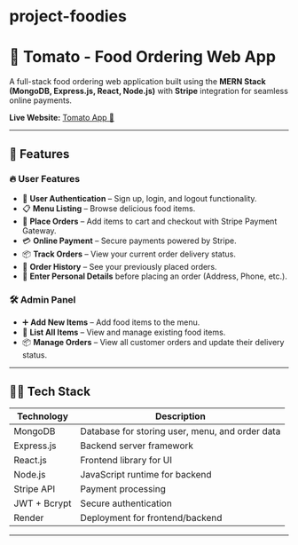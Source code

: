 # project-foodies

# 🍅 Tomato - Food Ordering Web App

A full-stack food ordering web application built using the **MERN Stack (MongoDB, Express.js, React, Node.js)** with **Stripe** integration for seamless online payments.

**Live Website:** [Tomato App 🚀](https://tomato-frontend-mkqc.onrender.com/)

---

## 📌 Features

### 🔥 User Features
- 👤 **User Authentication** – Sign up, login, and logout functionality.
- 📋 **Menu Listing** – Browse delicious food items.
- 🛒 **Place Orders** – Add items to cart and checkout with Stripe Payment Gateway.
- 💳 **Online Payment** – Secure payments powered by Stripe.
- 📦 **Track Orders** – View your current order delivery status.
- 📁 **Order History** – See your previously placed orders.
- 🧾 **Enter Personal Details** before placing an order (Address, Phone, etc.).

### 🛠️ Admin Panel
- ➕ **Add New Items** – Add food items to the menu.
- 📃 **List All Items** – View and manage existing food items.
- 📦 **Manage Orders** – View all customer orders and update their delivery status.

---

## 🧑‍💻 Tech Stack

| Technology     | Description                    |
|----------------|--------------------------------|
| MongoDB        | Database for storing user, menu, and order data |
| Express.js     | Backend server framework       |
| React.js       | Frontend library for UI        |
| Node.js        | JavaScript runtime for backend |
| Stripe API     | Payment processing             |
| JWT + Bcrypt   | Secure authentication          |
| Render         | Deployment for frontend/backend|

---


